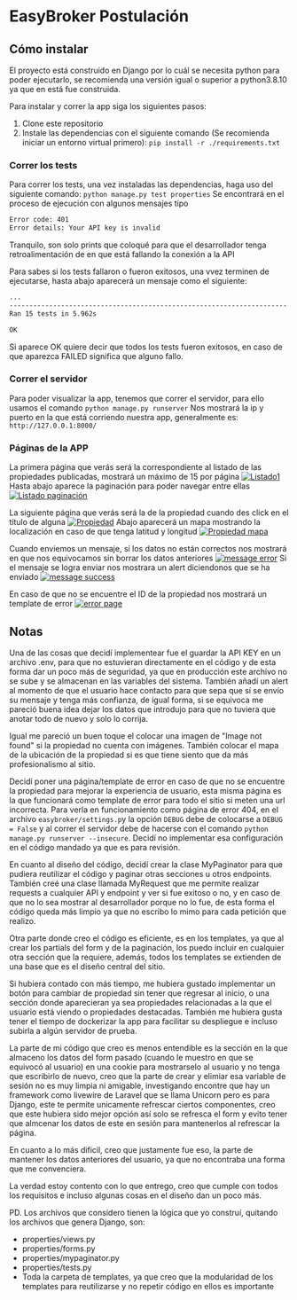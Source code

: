 # EasyBroker Postulación
## Cómo instalar
El proyecto está construido en Django por lo cuál se necesita python para poder ejecutarlo, se recomienda una versión igual o superior a python3.8.10 ya que en está fue construida.

Para instalar y correr la app siga los siguientes pasos:
1. Clone este repositorio
1. Instale las dependencias con el siguiente comando (Se recomienda iniciar un entorno virtual primero):
`pip install -r ./requirements.txt`

### Correr los tests
Para correr los tests, una vez instaladas las dependencias, haga uso del siguiente comando:
`python manage.py test properties`
 Se encontrará en el proceso de ejecución con algunos mensajes tipo
 ```bash
Error code: 401
Error details: Your API key is invalid
```
Tranquilo, son solo prints que coloqué para que el desarrollador tenga retroalimentación de en que está fallando la conexión a la API

Para sabes si los tests fallaron o fueron exitosos, una vvez terminen de ejecutarse, hasta abajo aparecerá un mensaje como el siguiente:

```bash
...
----------------------------------------------------------------------
Ran 15 tests in 5.962s

OK
```
Si aparece OK quiere decir que todos los tests fueron exitosos, en caso de que aparezca FAILED significa que alguno fallo.

### Correr el servidor
Para poder visualizar la app, tenemos que correr el servidor, para ello usamos el comando
`python manage.py runserver`
Nos mostrará la ip y puerto en la que está corriendo nuestra app, generalmente es:
`http://127.0.0.1:8000/`

### Páginas de la APP
La primera página que verás será la correspondiente al listado de las propiedades publicadas, mostrará un máximo de 15 por página
[![Listado1](blob:https://correoipn-my.sharepoint.com/d9daafba-6d9a-4b97-a362-4f175c658206 "Listado1")](https://correoipn-my.sharepoint.com/personal/lmaciela1500_alumno_ipn_mx/_layouts/15/onedrive.aspx?id=%2Fpersonal%2Flmaciela1500%5Falumno%5Fipn%5Fmx%2FDocuments%2Feasybroker%2Flista%20%5Fpropiedades%2Epng&parent=%2Fpersonal%2Flmaciela1500%5Falumno%5Fipn%5Fmx%2FDocuments%2Feasybroker "Listado1")
Hasta abajo aparece la paginación para poder navegar entre ellas
[![Listado paginación](blob:https://correoipn-my.sharepoint.com/5abc345b-7be7-4dba-8a84-a97ae1605df3 "Listado paginación")](https://correoipn-my.sharepoint.com/personal/lmaciela1500_alumno_ipn_mx/_layouts/15/onedrive.aspx?id=%2Fpersonal%2Flmaciela1500%5Falumno%5Fipn%5Fmx%2FDocuments%2Feasybroker%2Flista%20%5Fpropiedades2%2Epng&parent=%2Fpersonal%2Flmaciela1500%5Falumno%5Fipn%5Fmx%2FDocuments%2Feasybroker "Listado paginación")

La siguiente página que verás será la de la propiedad cuando des click en el título de alguna
[![Propiedad](blob:https://correoipn-my.sharepoint.com/eb36a654-e480-412f-b7cb-1a03b70252e4 "Propiedad")](https://correoipn-my.sharepoint.com/personal/lmaciela1500_alumno_ipn_mx/_layouts/15/onedrive.aspx?id=%2Fpersonal%2Flmaciela1500%5Falumno%5Fipn%5Fmx%2FDocuments%2Feasybroker%2Fpropiedad1%2Epng&parent=%2Fpersonal%2Flmaciela1500%5Falumno%5Fipn%5Fmx%2FDocuments%2Feasybroker "Propiedad")
Abajo aparecerá un mapa mostrando la localización en caso de que tenga latitud y longitud
[![Propiedad mapa](blob:https://correoipn-my.sharepoint.com/016acafa-5116-4ce5-aceb-e3fcc5354334 "Propiedad mapa")](https://correoipn-my.sharepoint.com/personal/lmaciela1500_alumno_ipn_mx/_layouts/15/onedrive.aspx?id=%2Fpersonal%2Flmaciela1500%5Falumno%5Fipn%5Fmx%2FDocuments%2Feasybroker%2Fpropiedad2%2Epng&parent=%2Fpersonal%2Flmaciela1500%5Falumno%5Fipn%5Fmx%2FDocuments%2Feasybroker "Propiedad mapa")

Cuando enviemos un mensaje, si los datos no están correctos nos mostrará en que nos equivocamos sin borrar los datos anteriores
[![message error](blob:https://correoipn-my.sharepoint.com/4072cb6f-b4c8-4eba-a204-a4dcb1f88b7d "message error")](https://correoipn-my.sharepoint.com/personal/lmaciela1500_alumno_ipn_mx/_layouts/15/onedrive.aspx?id=%2Fpersonal%2Flmaciela1500_alumno_ipn_mx%2FDocuments%2Feasybroker%2Fpropiedad3%2Epng&parent=%2Fpersonal%2Flmaciela1500_alumno_ipn_mx%2FDocuments%2Feasybroker "message error")
Si el mensaje se logra enviar nos mostrara un alert diciendonos que se ha enviado
[![message success](blob:https://correoipn-my.sharepoint.com/a43cfec8-12e4-4a8c-8378-bca27b06d76a "message success")](https://correoipn-my.sharepoint.com/personal/lmaciela1500_alumno_ipn_mx/_layouts/15/onedrive.aspx?id=%2Fpersonal%2Flmaciela1500%5Falumno%5Fipn%5Fmx%2FDocuments%2Feasybroker%2Fpropiedad4%2Epng&parent=%2Fpersonal%2Flmaciela1500%5Falumno%5Fipn%5Fmx%2FDocuments%2Feasybroker "message success")

En caso de que no se encuentre el ID de la propiedad nos mostrará un template de error
[![error page](https://correoipn-my.sharepoint.com/personal/lmaciela1500_alumno_ipn_mx/_layouts/15/onedrive.aspx?id=%2Fpersonal%2Flmaciela1500%5Falumno%5Fipn%5Fmx%2FDocuments%2Feasybroker%2Ferror%2Epng&parent=%2Fpersonal%2Flmaciela1500%5Falumno%5Fipn%5Fmx%2FDocuments%2Feasybroker "error page")](https://correoipn-my.sharepoint.com/personal/lmaciela1500_alumno_ipn_mx/_layouts/15/onedrive.aspx?id=%2Fpersonal%2Flmaciela1500%5Falumno%5Fipn%5Fmx%2FDocuments%2Feasybroker%2Ferror%2Epng&parent=%2Fpersonal%2Flmaciela1500%5Falumno%5Fipn%5Fmx%2FDocuments%2Feasybroker "error page")

## Notas
Una de las cosas que decidí implementear fue el guardar la API KEY en un archivo .env, para que no estuvieran directamente en el código y de esta forma dar un poco más de seguridad, ya que en producción este archivo no se sube y se almacenan en las variables del sistema.
También añadí un alert al momento de que el usuario hace contacto para que sepa que sí se envío su mensaje y tenga más confianza, de igual forma, si se equivoca me pareció buena idea dejar los datos que introdujo para que no tuviera que anotar todo de nuevo y solo lo corrija.

Igual me pareció un buen toque el colocar una imagen de "Image not found" si la propiedad no cuenta con imágenes. También colocar el mapa de la ubicación de la propiedad si es que tiene siento que da más profesionalismo al sitio.

Decidí poner una página/template de error en caso de que no se encuentre la propiedad para mejorar la experiencia de usuario, esta misma página es la que funcionará como template de error para todo el sitio si meten una url incorrecta. Para verla en funcionamiento como página de error 404, en el archivo `easybroker/settings.p`y la opción `DEBUG` debe de colocarse a `DEBUG = False` y al correr el servidor debe de hacerse con el comando `python manage.py runserver --insecure`. Decidí no implementar esa configuración en el código mandado ya que es para revisión.

En cuanto al diseño del código, decidí crear la clase MyPaginator para que pudiera reutilizar el código y paginar otras secciones u otros endpoints. También creé una clase llamada MyRequest que me permite realizar requests a cualquier API y endpoint y ver si fue exitoso o no, y en caso de que no lo sea mostrar al desarrollador porque no lo fue, de esta forma el código queda más limpio ya que no escribo lo mimo para cada petición que realizo.

Otra parte donde creo el código es eficiente, es en los templates, ya que al crear los partials del form y de la paginación, los puedo incluir en cualquier otra sección que la requiere, además, todos los templates se extienden de una base que es el diseño central del sitio.

Si hubiera contado con más tiempo, me hubiera gustado implementar un botón para cambiar de propiedad sin tener que regresar al inicio, o una sección donde aparecieran ya sea propiedades relacionadas a la que el usuario está viendo o propiedades destacadas. También me hubiera gusta tener el tiempo de dockerizar la app para facilitar su despliegue e incluso subirla a algún servidor de prueba.

La parte de mi código que creo es menos entendible es la sección en la que almaceno los datos del form pasado (cuando le muestro en que se equivocó al usuario) en una cookie para mostrarselo al usuario y no tenga que escribirlo de nuevo, creo que la parte de crear y elimiar esa variable de sesión no es muy limpia ni amigable, investigando encontre que hay un framework como livewire de Laravel que se llama Unicorn pero es para Django, este te permite unicamente refrescar ciertos componentes, creo que este hubiera sido mejor opción así solo se refresca el form y evito tener que almcenar los datos de este en sesión para mantenerlos al refrescar la página.

En cuanto a lo más dificil, creo que justamente fue eso,  la parte de mantener los datos anteriores del usuario, ya que no encontraba una forma que me convenciera.

La verdad estoy contento con lo que entrego, creo que cumple con todos los requisitos e incluso algunas cosas en el diseño dan un poco más.

PD. Los archivos que considero tienen la lógica que yo construí, quitando los archivos que genera Django, son:
- properties/views.py
- properties/forms.py
- properties/mypaginator.py
- properties/tests.py
- Toda la carpeta de templates, ya que creo que la modularidad de los templates para reutilizarse y no repetir código en ellos es importante